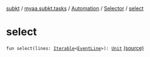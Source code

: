 [subkt](../../../index.md) / [myaa.subkt.tasks](../../index.md) / [Automation](../index.md) / [Selector](index.md) / [select](./select.md)

# select

`fun select(lines: `[`Iterable`](https://kotlinlang.org/api/latest/jvm/stdlib/kotlin.collections/-iterable/index.html)`<`[`EventLine`](../../../myaa.subkt.ass/-event-line/index.md)`>): `[`Unit`](https://kotlinlang.org/api/latest/jvm/stdlib/kotlin/-unit/index.html) [(source)](https://github.com/Myaamori/SubKt/blob/0.1.19/src/main/kotlin/myaa/subkt/tasks/asstasks.kt#L819)